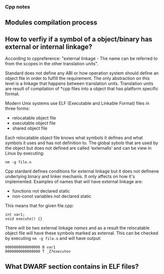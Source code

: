 ### Cpp notes

## Modules compilation process


## How to verfiy if a symbol of a object/binary has external or internal linkage?

According to cppreference:
"external linkage - The name can be referred to from the scopes in the other translation units".

Standard does not define any ABI or how operation system should define an object file in order to fulfill the requirement. The only abstraction on this level is a linkage that happens between translation units. Translation units are result of compilation of *cpp files into a object that has platform specific format. 

Modern Unix systems use ELF (Executable and Linkable Format) files in three forms:
* relocatable object file
* executable object file
* shared object file

Each relocatable object file knows what symbols it defines and what symbols it uses and has not definition to. The global sybols that are used by the object but does not defined are called 'externalls' and can be view in Linux by executing:
```
nm -g file.o
```
Cpp stardard defines conditions for external linkage but it does not definene underlying binary and linker mechanis. It only affects on how it's implemented. Examples of names that will have external linkage are:
* functions not declared static
* non-const variables not declared static

This means that for given file.cpp:
```
int var1;
void execute() {}
```

There will be two external linkage *names* and as a result the relocatable object file will have these symbols marked as external. This can be checked by executing ```nm -g file.o``` and will have output:
```
0000000000000000 B var1
0000000000000000 T _Z7executev
```

## What DWARF section contains in ELF files?




